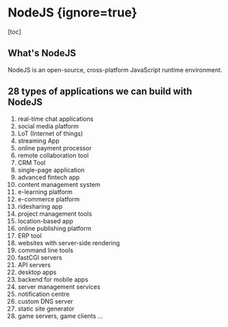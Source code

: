 # NodeJS {ignore=true}

[toc]

## What's NodeJS

NodeJS is an open-source, cross-platform JavaScript runtime environment.

## 28 types of applications we can build with NodeJS

1. real-time chat applications
2. social media platform
3. LoT (Internet of things)
4. streaming App
5. online payment processor
6. remote collaboration tool
7. CRM Tool
8. single-page application
9. advanced fintech app
10. content management system
11. e-learning platform
12. e-commerce platform
13. ridesharing app
14. project management tools
15. location-based app
16. online publishing platform
17. ERP tool
18. websites with server-side rendering
19. command line tools
20. fastCGI servers
21. API servers
22. desktop apps
23. backend for mobile apps
24. server management services
25. notification centre
26. custom DNS server
27. static site generator
28. game servers, game clients
...